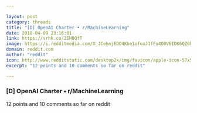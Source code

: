 ```yaml
---

layout: post
category: threads
title: "[D] OpenAI Charter • r/MachineLearning"
date: 2018-04-09 23:16:01
link: https://vrhk.co/2IH0QfT
image: https://i.redditmedia.com/X_JCehmjEDO4Kbe1ofuuJ1fFu4O0V6IDK6QZ0hWDq4E.jpg?w=320&s=34b900a015f6e7999f927a53d412de05
domain: reddit.com
author: "reddit"
icon: http://www.redditstatic.com/desktop2x/img/favicon/apple-icon-57x57.png
excerpt: "12 points and 10 comments so far on reddit"

---
```


### [D] OpenAI Charter • r/MachineLearning

12 points and 10 comments so far on reddit